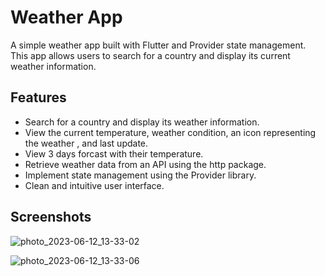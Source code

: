 # Weather App

A simple weather app built with Flutter and Provider state management. This app allows users to search for a country and display its current weather information.

## Features

- Search for a country and display its weather information.
- View the current temperature, weather condition, an icon representing the weather , and last update.
- View 3 days forcast with their temperature.
- Retrieve weather data from an API using the http package.
- Implement state management using the Provider library.
- Clean and intuitive user interface.

## Screenshots
![photo_2023-06-12_13-33-02](https://github.com/Asmaagamall/WeatherApp/assets/60519926/ae8075f6-8b76-469f-9427-0031f5ffa097)

![photo_2023-06-12_13-33-06](https://github.com/Asmaagamall/WeatherApp/assets/60519926/5fce7af5-0b38-4cd7-8c5e-6358aeb4fdd1)

